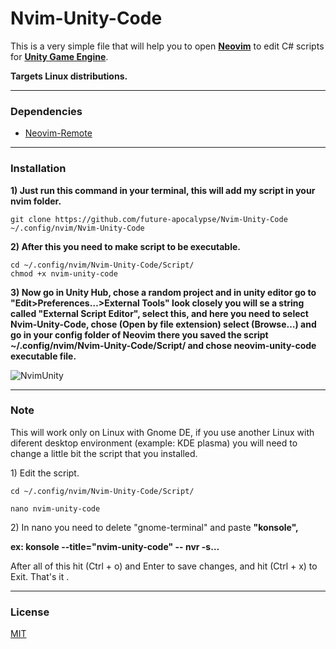 <h1 id="nvimunitycode">Nvim-Unity-Code</h1>
<p>This is a very simple file that will help you to open <a href="https://github.com/neovim/neovim"><strong>Neovim</strong></a> to edit C# scripts for <a href="https://unity.com/"><strong>Unity Game Engine</strong></a>.</p>
<p><strong>Targets Linux distributions.</strong></p>
<hr />
<h3 id="dependencies">Dependencies</h3>
<ul>
<li><a href="https://github.com/mhinz/neovim-remote">Neovim-Remote</a></li>
</ul>
<hr />
<h3 id="installation">Installation</h3>
<p><strong>1) Just run this command in your terminal, this will add my script in your nvim folder.</strong></p>
<pre><code class="bash language-bash">git clone https://github.com/future-apocalypse/Nvim-Unity-Code ~/.config/nvim/Nvim-Unity-Code
</code></pre>
<p><strong>2) After this you need to make script to be executable.</strong></p>
<pre><code class="bash language-bash">cd ~/.config/nvim/Nvim-Unity-Code/Script/
chmod +x nvim-unity-code
</code></pre>
<p><strong>3) Now go in Unity Hub, chose a random project and in unity editor go to "Edit>Preferences…>External Tools" look closely you will se a string called "External Script Editor", select this, and here you need to select Nvim-Unity-Code, chose (Open by file extension) select (Browse…) and go in your config folder of Neovim there you saved the script ~/.config/nvim/Nvim-Unity-Code/Script/ and chose neovim-unity-code executable file.</strong></p>

![NvimUnity](https://user-images.githubusercontent.com/35393546/231776498-5d083332-d34a-4def-8d20-109ca7ec1ce2.png)

<hr />
<h3 id="note">Note</h3>
<p>This will work only on Linux with Gnome DE, if you use another Linux with diferent desktop environment (example: KDE plasma) you will need to change a little bit the script that you installed.</p>
<p>1) Edit the script.</p>
<pre><code class="bash language-bash">cd ~/.config/nvim/Nvim-Unity-Code/Script/
</code></pre>
<pre><code class="bash language-bash">nano nvim-unity-code
</code></pre>
<p>2) In nano you need to delete "gnome-terminal" and paste <strong>"konsole",</strong></p>
<p><strong>ex: konsole --title="nvim-unity-code" -- nvr -s…</strong></p>
<p>After all of this hit (Ctrl + o) and Enter to save changes, and hit (Ctrl + x) to Exit. That's it .</p>
<hr />
<h3 id="license">License</h3>
<p><a href="https://choosealicense.com/licenses/mit/">MIT</a> </p>
